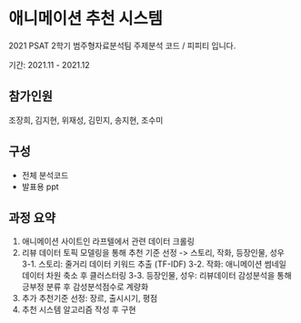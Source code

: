# 애니메이션 추천 시스템
2021 PSAT 2학기 범주형자료분석팀 주제분석 코드 / 피피티 입니다. 

기간: 2021.11 - 2021.12

## 참가인원
조장희, 김지현, 위재성, 김민지, 송지현, 조수미

## 구성
- 전체 분석코드
- 발표용 ppt

## 과정 요약
1. 애니메이션 사이트인 라프텔에서 관련 데이터 크롤링
2. 리뷰 데이터 토픽 모델링을 통해 추천 기준 선정 -> 스토리, 작화, 등장인물, 성우
3-1. 스토리: 줄거리 데이터 키워드 추출 (TF-IDF)
3-2. 작화: 애니메이션 썸네일 데이터 차원 축소 후 클러스터링
3-3. 등장인물, 성우: 리뷰데이터 감성분석을 통해 긍부정 분류 후 감성분석점수로 계량화
4. 추가 추천기준 선정: 장르, 출시시기, 평점
5. 추천 시스템 알고리즘 작성 후 구현
